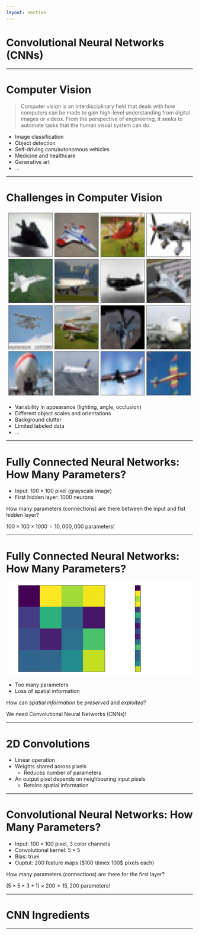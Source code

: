 ```yaml
---
layout: section
---
```


# Convolutional Neural Networks (CNNs)

---

# Computer Vision

> Computer vision is an interdisciplinary field that deals with
> how computers can be made to gain high-level understanding from digital images or videos.
> From the perspective of engineering, it seeks to automate tasks that the human visual system can do.

<v-clicks>

* Image classification
* Object detection
* Self-driving cars/autonomous vehicles
* Medicine and healthcare
* Generative art
* ...

</v-clicks>

---

# Challenges in Computer Vision

<div grid="~ cols-2 gap-4">
<div>

![Airplanes](./imgs/airplanes-cifar10.png)

</div>
<div>

<v-clicks>

* Variability in appearance (lighting, angle, occlusion)
* Different object scales and orientations
* Background clutter
* Limited labeled data
* ...

</v-clicks>

</div>
</div>

---

# Fully Connected Neural Networks: How Many Parameters?

* Input: $100 \times 100$ pixel (grayscale image)
* First hidden layer: $1000$ neurons

How many parameters (connections) are there between the input and fist hidden layer?

$100 \times 100 \times 1000 = 10,000,000$ parameters!

---

# Fully Connected Neural Networks: How Many Parameters?

<div grid="~ cols-2 gap-4">
<div>

![Fully Connected](./imgs/2D_to_1D.png)

</div>
<div>

<v-clicks>

* Too many parameters
* Loss of spatial information

</v-clicks> 

How can *spatial information* be *preserved* and *exploited*?

We need Convolutional Neural Networks (CNNs)!

</div>
</div>

---

# 2D Convolutions

<v-clicks>

* Linear operation
* Weights shared across pixels 
  * Reduces number of parameters
* An output pixel depends on neighbouring input pixels 
  * Retains spatial information

</v-clicks>

---

# Convolutional Neural Networks: How Many Parameters?

* Input: $100 \times 100$ pixel, 3 color channels
* Convolutional kernel: $5 \times 5$
* Bias: trueì
* Ouptut: $200$ feature maps ($100 \timex 100$ pixels each)

How many parameters (connections) are there for the first layer?

$(5 \times 5 \times 3 + 1) \times 200 = 15,200$ parameters!

---

# CNN Ingredients

---
